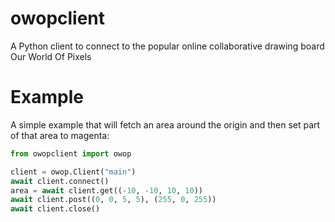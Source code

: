 # owopclient
A Python client to connect to the popular online collaborative drawing board Our World Of Pixels

# Example

A simple example that will fetch an area around the origin and then set part of that area to magenta:

```python
from owopclient import owop

client = owop.Client("main")
await client.connect()
area = await client.get((-10, -10, 10, 10))
await client.post((0, 0, 5, 5), (255, 0, 255))
await client.close()
```